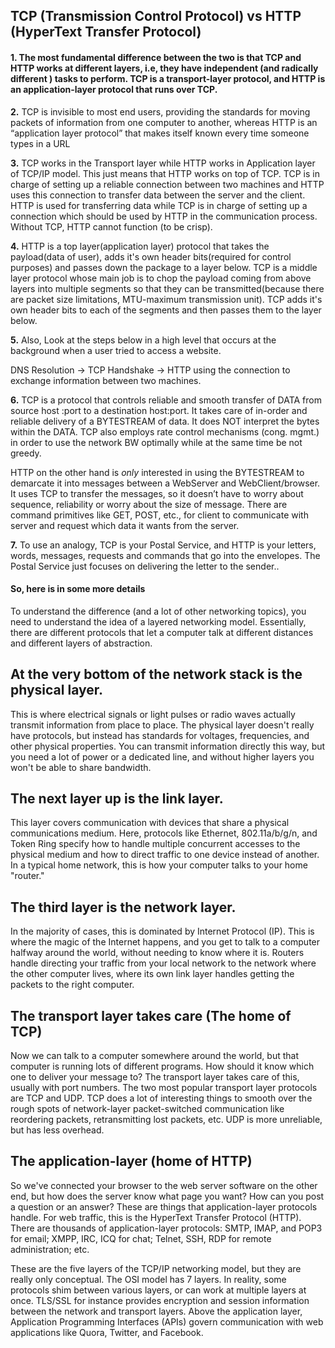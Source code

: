 ## TCP (Transmission Control Protocol) vs HTTP (HyperText Transfer Protocol)

#### 1. The most fundamental difference between the two is that  TCP and HTTP works at different layers, i.e, they have independent (and radically different ) tasks to perform. TCP is a transport-layer protocol, and HTTP is an application-layer protocol that runs over TCP.

**2.** TCP is invisible to most end users, providing the standards for moving packets of information from one computer to another, whereas HTTP is an “application layer protocol” that makes itself known every time someone types in a URL

**3.** TCP works in the Transport layer while HTTP works in Application layer of TCP/IP model. This just means that HTTP works on top of TCP. TCP is in charge of setting up a reliable connection between two machines and HTTP uses this connection to transfer data between the server and the client. HTTP is used for transferring data while TCP is in charge of setting up a connection which should be used by HTTP in the communication process. Without TCP, HTTP cannot function (to be crisp).

**4.** HTTP is a top layer(application layer) protocol that takes the payload(data of user), adds it's own header bits(required for control purposes) and passes down the package to a layer below.
TCP is a middle layer protocol whose main job is to chop the payload coming from above layers into multiple segments so that they can be transmitted(because there are packet size limitations, MTU-maximum transmission unit). TCP adds it's own header bits to each of the segments and then passes them to the layer below.

**5.** Also, Look at the steps below in a high level that occurs at the background when a user tried to access a website.

DNS Resolution -> TCP Handshake -> HTTP using the connection to exchange information between two machines.

**6.** TCP is a protocol that controls reliable and smooth transfer of DATA from source host :port to a destination host:port. It takes care of in-order and reliable delivery of a BYTESTREAM of data. It does NOT interpret the bytes within the DATA. TCP also employs rate control mechanisms (cong. mgmt.) in order to use the network BW optimally while at the same time be not greedy.

HTTP on the other hand is _only_ interested in using the BYTESTREAM to demarcate it into messages between a WebServer and WebClient/browser. It uses TCP to transfer the messages, so it doesn’t have to worry about sequence, reliability or worry about the size of message. There are command primitives like GET, POST, etc., for client to communicate with server and request which data it wants from the server.

**7.** To use an analogy, TCP is your Postal Service, and HTTP is your letters, words, messages, requests and commands that go into the envelopes. The Postal Service just focuses on delivering the letter to the sender..

#### So, here is in some more details

To understand the difference (and a lot of other networking topics), you need to understand the idea of a layered networking model. Essentially, there are different protocols that let a computer talk at different distances and different layers of abstraction.

## At the very bottom of the network stack is the physical layer.

This is where electrical signals or light pulses or radio waves actually transmit information from place to place. The physical layer doesn't really have protocols, but instead has standards for voltages, frequencies, and other physical properties. You can transmit information directly this way, but you need a lot of power or a dedicated line, and without higher layers you won't be able to share bandwidth.

## The next layer up is the link layer.

This layer covers communication with devices that share a physical communications medium. Here, protocols like Ethernet, 802.11a/b/g/n, and Token Ring specify how to handle multiple concurrent accesses to the physical medium and how to direct traffic to one device instead of another. In a typical home network, this is how your computer talks to your home "router."

## The third layer is the network layer.

In the majority of cases, this is dominated by Internet Protocol (IP). This is where the magic of the Internet happens, and you get to talk to a computer halfway around the world, without needing to know where it is. Routers handle directing your traffic from your local network to the network where the other computer lives, where its own link layer handles getting the packets to the right computer.

## The transport layer takes care (The home of TCP)
Now we can talk to a computer somewhere around the world, but that computer is running lots of different programs. How should it know which one to deliver your message to? The transport layer takes care of this, usually with port numbers. The two most popular transport layer protocols are TCP and UDP. TCP does a lot of interesting things to smooth over the rough spots of network-layer packet-switched communication like reordering packets, retransmitting lost packets, etc. UDP is more unreliable, but has less overhead.

## The application-layer (home of HTTP)
So we've connected your browser to the web server software on the other end, but how does the server know what page you want? How can you post a question or an answer? These are things that application-layer protocols handle. For web traffic, this is the HyperText Transfer Protocol (HTTP). There are thousands of application-layer protocols: SMTP, IMAP, and POP3 for email; XMPP, IRC, ICQ for chat; Telnet, SSH, RDP for remote administration; etc.

These are the five layers of the TCP/IP networking model, but they are really only conceptual. The OSI model has 7 layers. In reality, some protocols shim between various layers, or can work at multiple layers at once. TLS/SSL for instance provides encryption and session information between the network and transport layers. Above the application layer, Application Programming Interfaces (APIs) govern communication with web applications like Quora, Twitter, and Facebook.
